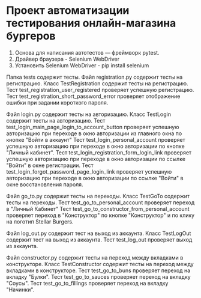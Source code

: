 # Проект автоматизации тестирования онлайн-магазина бургеров
1. Основа для написания автотестов — фреймворк pytest.
2. Драйвер браузера - Selenium WebDriver
3. Установить Selenium WebDriver - pip install selenium

Папка tests содержит тесты.
Файл registration.py содержит тесты на регистрацию.
Класс TestRegistration содержит тесты на регистрацию.
Тест test_registration_user_registered проверяет успешную регистрацию.
Тест test_registration_short_password_error проверяет отображение ошибки при задании короткого пароля.

Файл login.py содержит тесты на авторизацию.
Класс TestLogin содержит тесты на авторизацию.
Тест test_login_main_page_login_to_account_button проверяет успешную авторизацию при переходе в окно авторизации из главного окна по кнопке "Войти в аккаунт"
Тест test_login_personal_account проверяет успешную авторизацию при переходе в окно авторизации по кнопке "Личный кабинет".
Тест test_login_registration_form_login_link проверяет успешную авторизацию при переходе в окно авторизации по ссылке "Войти" в окне регистрации.
Тест test_login_forgot_password_page_login_link проверяет успешную авторизацию при переходе в окно авторизации по ссылке "Войти" в окне восстановления пароля.

Файл go_to.py содержит тесты на переходы.
Класс TestGoTo содержит тесты на переходы.
Тест test_go_to_personal_account проверяет переход в "Личный Кабинет"
Тест test_go_to_constructor_from_personal_account проверяет переход в "Конструктор" по кнопке "Конструктор" и по клику на логотип Stellar Burgers.

Файл log_out.py содержит тест на выход из аккаунта.
Класс TestLogOut содержит тест на выход из аккаунта.
Тест test_log_out проверяет выход из аккаунта.

Файл constructor.py содержит тесты на переход между вкладками в конструкторе.
Класс TestConstructor содержит тесты на переход между вкладками в конструкторе.
Тест test_go_to_buns проверяет переход на вкладку "Булки".
Тест test_go_to_sauces проверяет переход на вкладку "Соусы".
Тест test_go_to_fillings проверяет переход на вкладку "Начинки".